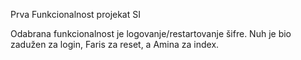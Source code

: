 Prva Funkcionalnost projekat SI

Odabrana funkcionalnost je logovanje/restartovanje šifre.
Nuh je bio zadužen za login, Faris za reset, a Amina za index.